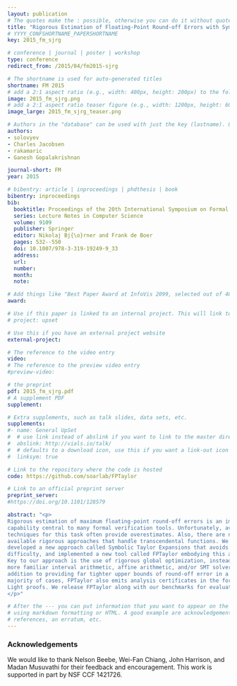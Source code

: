 ```yaml
---
layout: publication
# The quotes make the : possible, otherwise you can do it without quotes
title: "Rigorous Estimation of Floating-Point Round-off Errors with Symbolic Taylor Expansions"
# YYYY_CONFSHORTNAME_PAPERSHORTNAME
key: 2015_fm_sjrg

# conference | journal | poster | workshop
type: conference
redirect_from: /2015/04/fm2015-sjrg

# The shortname is used for auto-generated titles
shortname: FM 2015
# add a 2:1 aspect ratio (e.g., width: 400px, height: 200px) to the folder /assets/images/papers/
image: 2015_fm_sjrg.png
# add a 2:1 aspect ratio teaser figure (e.g., width: 1200px, height: 600px) to the folder /assets/images/papers/
image_large: 2015_fm_sjrg_teaser.png

# Authors in the "database" can be used with just the key (lastname). Others can be written properly.
authors:
- solovyev
- Charles Jacobsen
- rakamaric
- Ganesh Gopalakrishnan

journal-short: FM
year: 2015

# bibentry: article | inproceedings | phdthesis | book
bibentry: inproceedings
bib:
  booktitle: Proceedings of the 20th International Symposium on Formal Methods (FM)
  series: Lecture Notes in Computer Science
  volume: 9109
  publisher: Springer
  editor: Nikolaj Bj{\o}rner and Frank de Boer
  pages: 532--550
  doi: 10.1007/978-3-319-19249-9_33
  address:
  url:
  number:
  month:
  note:

# Add things like "Best Paper Award at InfoVis 2099, selected out of 4000 submissions"
award:

# Use if this paper is linked to an internal project. This will link to the project site
# project: upset

# Use this if you have an external project website
external-project:

# The reference to the video entry
video:
# The reference to the preview video entry
#preview-video:

# the preprint
pdf: 2015_fm_sjrg.pdf
# A supplement PDF
supplement:

# Extra supplements, such as talk slides, data sets, etc.
supplements:
#- name: General UpSet
#  # use link instead of abslink if you want to link to the master directory
#  abslink: http://vials.io/talk/
#  # defaults to a download icon, use this if you want a link-out icon
#  linksym: true

# Link to the repository where the code is hosted
code: https://github.com/soarlab/FPTaylor

# Link to an official preprint server
preprint_server:
#https://doi.org/10.1101/128579

abstract: "<p>
Rigorous estimation of maximum floating-point round-off errors is an important
capability central to many formal verification tools. Unfortunately, available
techniques for this task often provide overestimates. Also, there are no
available rigorous approaches that handle transcendental functions. We have
developed a new approach called Symbolic Taylor Expansions that avoids this
difficulty, and implemented a new tool called FPTaylor embodying this approach.
Key to our approach is the use of rigorous global optimization, instead of the
more familiar interval arithmetic, affine arithmetic, and/or SMT solvers. In
addition to providing far tighter upper bounds of round-off error in a vast
majority of cases, FPTaylor also emits analysis certificates in the form of HOL
Light proofs. We release FPTaylor along with our benchmarks for evaluation.
</p>"

# After the --- you can put information that you want to appear on the website
# using markdown formatting or HTML. A good example are acknowledgements, extra
# references, an erratum, etc.
---
```

### Acknowledgements

We would like to thank Nelson Beebe, Wei-Fan Chiang, John Harrison, and Madan
Musuvathi for their feedback and encouragement.  This work is supported in part
by NSF CCF 1421726.

